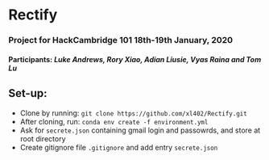 # Rectify
### Project for HackCambridge 101 18th-19th January, 2020
#### Participants: *Luke Andrews, Rory Xiao, Adian Liusie, Vyas Raina and Tom Lu*

## Set-up:
* Clone by running: `git clone https://github.com/xl402/Rectify.git`
* After cloning, run: `conda env create -f environment.yml`
* Ask for `secrete.json` containing gmail login and passowrds, and store at root directory
* Create gitignore file `.gitignore` and add entry `secrete.json`

